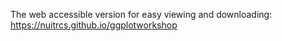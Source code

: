 The web accessible version for easy viewing and downloading: https://nuitrcs.github.io/ggplotworkshop